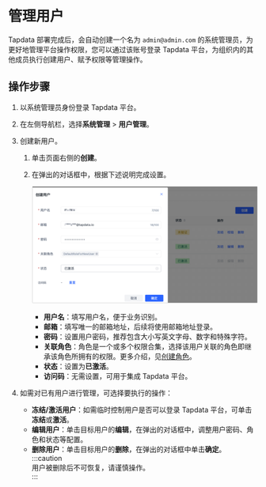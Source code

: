 # 管理用户

Tapdata 部署完成后，会自动创建一个名为 `admin@admin.com`  的系统管理员，为更好地管理平台操作权限，您可以通过该账号登录 Tapdata 平台，为组织内的其他成员执行创建用户、赋予权限等管理操作。

## 操作步骤

1. 以系统管理员身份登录 Tapdata 平台。

2. 在左侧导航栏，选择**系统管理** > **用户管理**。

3. 创建新用户。

   1. 单击页面右侧的**创建**。

   2. 在弹出的对话框中，根据下述说明完成设置。

      ![创建用户](../../images/create_user.png)

      * **用户名**：填写用户名，便于业务识别。
      * **邮箱**：填写唯一的邮箱地址，后续将使用邮箱地址登录。
      * **密码**：设置用户密码，推荐包含大小写英文字母、数字和特殊字符。
      * **关联角色**：角色是一个或多个权限合集，选择该用户关联的角色即继承该角色所拥有的权限。更多介绍，见[创建角色](manage-role.md)。
      * **状态**：设置为**已激活**。
      * **访问码**：无需设置，可用于集成 Tapdata 平台。

4. 如需对已有用户进行管理，可选择要执行的操作：

   * **冻结/激活用户**：如需临时控制用户是否可以登录 Tapdata 平台，可单击**冻结**或**激活**。   
   * **编辑用户**：单击目标用户的**编辑**，在弹出的对话框中，调整用户密码、角色和状态等配置。
   * **删除用户**：单击目标用户的**删除**，在弹出的对话框中单击**确定**。
     :::caution   
     用户被删除后不可恢复，请谨慎操作。   
     :::